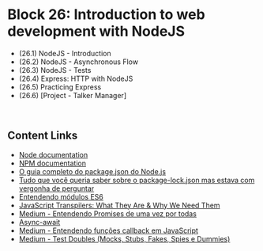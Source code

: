 # Block 26: Introduction to web development with NodeJS
- (26.1) NodeJS - Introduction
- (26.2) NodeJS - Asynchronous Flow
- (26.3) NodeJS - Tests
- (26.4) Express: HTTP with NodeJS
- (26.5) Practicing Express
- (26.6) [Project - Talker Manager]

<br>

## Content Links
- [Node documentation](https://nodejs.org/en/docs/)
- [NPM documentation](https://docs.npmjs.com/)
- [O guia completo do package.json do Node.js](https://www.luiztools.com.br/post/o-guia-completo-do-package-json-do-node-js/)
- [Tudo que você queria saber sobre o package-lock.json mas estava com vergonha de perguntar](https://medium.com/devzera/tudo-que-voc%C3%AA-queria-saber-sobre-o-package-lock-json-mas-estava-com-vergonha-de-perguntar-e70589f2855f)
- [Entendendo módulos ES6](https://medium.com/trainingcenter/entendendo-m%C3%B3dulos-no-javascript-73bce1d64dbf)
- [JavaScript Transpilers: What They Are & Why We Need Them](https://scotch.io/tutorials/javascript-transpilers-what-they-are-why-we-need-them)
- [Medium - Entendendo Promises de uma vez por todas](https://medium.com/trainingcenter/entendendo-promises-de-uma-vez-por-todas-32442ec725c2)
- [Async-await](https://showmethecode.com.br/async-await/)
- [Medium - Entendendo funções callback em JavaScript](https://medium.com/totvsdevelopers/entendendo-fun%C3%A7%C3%B5es-callback-em-javascript-7b500dc7fa22)
- [Medium - Test Doubles (Mocks, Stubs, Fakes, Spies e Dummies)](https://medium.com/rd-shipit/test-doubles-mocks-stubs-fakes-spies-e-dummies-a5cdafcd0daf)
